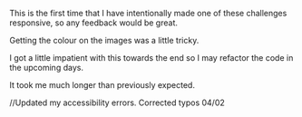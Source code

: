 This is the first time that I have intentionally made one of these challenges responsive, so any feedback would be great.

Getting the colour on the images was a little tricky.

I got a little impatient with this towards the end so I may refactor the code in the upcoming days.

It took me much longer than previously expected.

//Updated my accessibility errors. Corrected typos 04/02